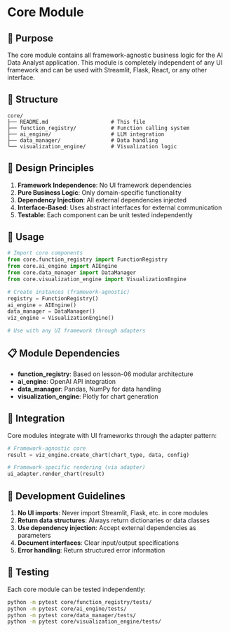 # Core Module

## 🎯 Purpose

The core module contains all framework-agnostic business logic for the AI Data Analyst application. This module is completely independent of any UI framework and can be used with Streamlit, Flask, React, or any other interface.

## 📁 Structure

```
core/
├── README.md                    # This file
├── function_registry/           # Function calling system
├── ai_engine/                   # LLM integration
├── data_manager/                # Data handling
└── visualization_engine/        # Visualization logic
```

## 🔧 Design Principles

1. **Framework Independence**: No UI framework dependencies
2. **Pure Business Logic**: Only domain-specific functionality
3. **Dependency Injection**: All external dependencies injected
4. **Interface-Based**: Uses abstract interfaces for external communication
5. **Testable**: Each component can be unit tested independently

## 🚀 Usage

```python
# Import core components
from core.function_registry import FunctionRegistry
from core.ai_engine import AIEngine
from core.data_manager import DataManager
from core.visualization_engine import VisualizationEngine

# Create instances (framework-agnostic)
registry = FunctionRegistry()
ai_engine = AIEngine()
data_manager = DataManager()
viz_engine = VisualizationEngine()

# Use with any UI framework through adapters
```

## 📋 Module Dependencies

- **function_registry**: Based on lesson-06 modular architecture
- **ai_engine**: OpenAI API integration
- **data_manager**: Pandas, NumPy for data handling
- **visualization_engine**: Plotly for chart generation

## 🔗 Integration

Core modules integrate with UI frameworks through the adapter pattern:

```python
# Framework-agnostic core
result = viz_engine.create_chart(chart_type, data, config)

# Framework-specific rendering (via adapter)
ui_adapter.render_chart(result)
```

## 📝 Development Guidelines

1. **No UI imports**: Never import Streamlit, Flask, etc. in core modules
2. **Return data structures**: Always return dictionaries or data classes
3. **Use dependency injection**: Accept external dependencies as parameters
4. **Document interfaces**: Clear input/output specifications
5. **Error handling**: Return structured error information

## 🧪 Testing

Each core module can be tested independently:

```bash
python -m pytest core/function_registry/tests/
python -m pytest core/ai_engine/tests/
python -m pytest core/data_manager/tests/
python -m pytest core/visualization_engine/tests/
``` 